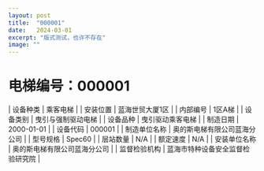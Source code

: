 ```yaml
---
layout: post
title:  "000001"
date:   2024-03-01
excerpt: "版式测试，也许不存在"
image: ""
---
```


# 电梯编号：000001

| 设备种类     | 乘客电梯                             |
| 安装位置     | 蓝海世贸大厦1区                 |
| 内部编号     | 1区A梯                 |
| 设备类别     | 曳引与强制驱动电梯               |
| 设备品种     | 曳引驱动乘客电梯                 |
| 制造日期     | 2000-01-01                 |
| 设备代码     | 000001                   |
| 制造单位名称 | 奥的斯电梯有限公司蓝海分公司             |
| 型号规格     | Spec60                           |
| 层站数量     | N/A                           |
| 额定速度     | N/A                           |
| 安装单位名称 | 奥的斯电梯有限公司蓝海分公司 |
| 监督检验机构 | 蓝海市特种设备安全监督检验研究院 |

